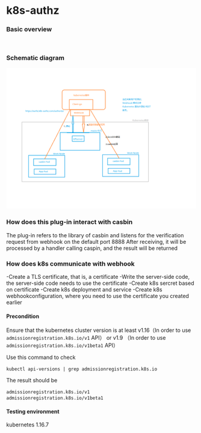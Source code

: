 # k8s-authz

### Basic overview

​	

### Schematic diagram

![](https://raw.githubusercontent.com/yahoo17/MarkdownPictureRepository/master/img/k8s1.png)

### How does this plug-in interact with casbin

The plug-in refers to the library of casbin and listens for the verification request from webhook on the default port 8888
After receiving, it will be processed by a handler calling caspin, and the result will be returned



### How does k8s communicate with webhook

-Create a TLS certificate, that is, a certificate
-Write the server-side code, the server-side code needs to use the certificate
-Create k8s sercret based on certificate
-Create k8s deployment and service
-Create k8s webhookconfiguration, where you need to use the certificate you created earlier





#### Precondition

Ensure that the kubernetes cluster version is at least v1.16（In order to use `admissionregistration.k8s.io/v1` API） or v1.9 （In order to use `admissionregistration.k8s.io/v1beta1` API）

Use this command to check

```
kubectl api-versions | grep admissionregistration.k8s.io
```

The result should be

```
admissionregistration.k8s.io/v1
admissionregistration.k8s.io/v1beta1
```



#### Testing environment

kubernetes 1.16.7